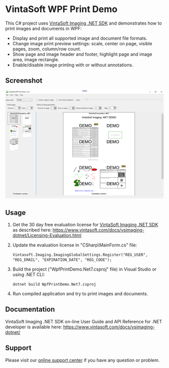 # VintaSoft WPF Print Demo

This C# project uses <a href="https://www.vintasoft.com/vsimaging-dotnet-index.html">VintaSoft Imaging .NET SDK</a> and demonstrates how to print images and documents in WPF:
* Display and print all supported image and document file formats.
* Change image print preview settings: scale, center on page, visible pages, zoom, column/row count.
* Show page and image header and footer, highlight page and image area, image rectangle.
* Enable/disable image printing with or without annotations.


## Screenshot
<img src="vintasoft-wpf-print-demo.png" title="VintaSoft WPF Print Demo">


## Usage
1. Get the 30 day free evaluation license for <a href="https://www.vintasoft.com/vsimaging-dotnet-index.html" target="_blank">VintaSoft Imaging .NET SDK</a> as described here: <a href="https://www.vintasoft.com/docs/vsimaging-dotnet/Licensing-Evaluation.html" target="_blank">https://www.vintasoft.com/docs/vsimaging-dotnet/Licensing-Evaluation.html</a>

2. Update the evaluation license in "CSharp\MainForm.cs" file:
   ```
   Vintasoft.Imaging.ImagingGlobalSettings.Register("REG_USER", "REG_EMAIL", "EXPIRATION_DATE", "REG_CODE");
   ```

3. Build the project ("WpfPrintDemo.Net7.csproj" file) in Visual Studio or using .NET CLI:
   ```
   dotnet build WpfPrintDemo.Net7.csproj
   ```

4. Run compiled application and try to print images and documents.


## Documentation
VintaSoft Imaging .NET SDK on-line User Guide and API Reference for .NET developer is available here: https://www.vintasoft.com/docs/vsimaging-dotnet/


## Support
Please visit our <a href="https://myaccount.vintasoft.com/">online support center</a> if you have any question or problem.
